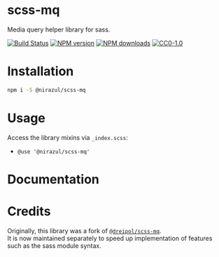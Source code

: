 # scss-mq
Media query helper library for sass.

[![Build Status][workflow-image]][workflow-url]
[![NPM version][npm-version-image]][npm-url]
[![NPM downloads][npm-downloads-image]][npm-url]
[![CC0-1.0][license-image]][license-url]

# Installation
```bash
npm i -S @nirazul/scss-mq
```

# Usage
Access the library mixins via `_index.scss`:

- `@use '@nirazul/scss-mq'`

# Documentation
<!-- TODO -->

# Credits
Originally, this library was a fork of [`@dreipol/scss-mq`](https://github.com/dreipol/scss-mq).
<br>
It is now maintained separately to speed up implementation of features such as the sass module syntax.

[workflow-image]:https://img.shields.io/github/workflow/status/nirazul/scss-mq/test?style=flat-square
[workflow-url]:https://github.com/nirazul/scss-mq/actions

[license-image]:https://img.shields.io/github/license/nirazul/scss-mq?style=flat-square
[license-url]:LICENSE

[npm-version-image]:https://img.shields.io/npm/v/@nirazul/scss-mq?style=flat-square
[npm-downloads-image]:https://img.shields.io/npm/dm/@nirazul/scss-mq.svg?style=flat-square
[npm-url]:https://npmjs.org/package/@nirazul/scss-mq
